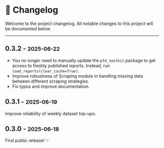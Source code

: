 # 📆 Changelog

Welcome to the project changelog. All notable changes to this project will be documented below.

---

## 0.3.2 - <small>2025-06-22</small>
* You no longer need to manually update the `pfd_toolkit` package to get access to freshly published reports. Instead, run `load_reports(clear_cache=True)`.
* Improve robustness of Scraping module in handling missing data between different scraping strategies.
* Fix typos and improve documentation.

## 0.3.1 - <small>2025-06-19</small>
Improve reliability of weekly dataset top-ups.


## 0.3.0 - <small>2025-06-18</small>
First public release! ✨


<!-- 
## [0.3.0] – 2025-07-01

=== "✨ Highlights"
    - 🖇️ Refactored API for more modular LLM integration.
    - 🐛 Fixed intermittent crash on empty PFD report uploads.

=== "📝 Details"
    - **Added:** New `produce_spans` flag for detailed span extraction during LLM-powered feature extraction.
    - **Changed:** Unified the feature extraction and theme assignment APIs—breaking change, see migration below.
    - **Fixed:** Empty DataFrame uploads now return a user-friendly error instead of crashing.
    - **Docs:** Improved developer guide for custom extractors.

!!! Important
    **Breaking change in 0.3.0:**  
    The feature extraction API now requires explicit column selection. Old scripts may fail.


???+ note "Migration Guidance"
    Update your function calls from:
    ```python
    extractor.extract_features(reports)
    ```
    to:
    ```python
    extractor.extract_features(reports, include_date=True, include_concerns=True)
    ```
    See the [API reference](api.md) for details.

---

## [0.2.0] – 2025-05-20

- 🧱 Initial LLM feature extraction  
- 📑 Thematic assignment proof-of-concept  
- 🛠️ Improved error handling for malformed reports

---

## [0.1.0] – 2025-04-14

- 🎉 First release: dataset loader, basic extraction, manual theme labelling

--- -->